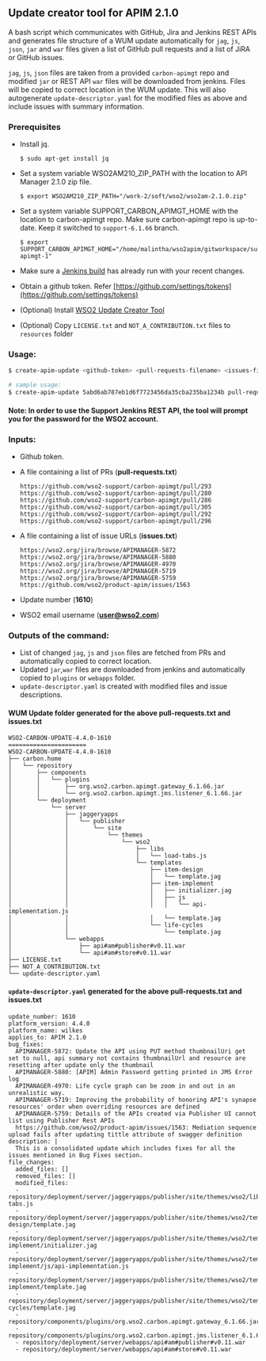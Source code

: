 ## Update creator tool for APIM 2.1.0

A bash script which communicates with GitHub, Jira and Jenkins REST APIs and generates file structure of a WUM update automatically for `jag`, `js`, `json`, `jar` and `war` files given a list of GitHub pull requests and a list of JiRA or GitHub issues.

`jag`, `js`, `json` files are taken from a provided `carbon-apimgt` repo and modified `jar` or REST API `war` files will be downloaded from jenkins. Files will be copied to correct location in the WUM update. This will also autogenerate `update-descriptor.yaml` for the modified files as above and include issues with summary information.

### Prerequisites

* Install jq.

  ```
  $ sudo apt-get install jq
  ```

* Set a system variable WSO2AM210\_ZIP\_PATH with the location to API Manager 2.1.0 zip file.

  ```
  $ export WSO2AM210_ZIP_PATH="/work-2/soft/wso2/wso2am-2.1.0.zip"
  ```

* Set a system variable SUPPORT\_CARBON\_APIMGT\_HOME with the location to carbon-apimgt repo. Make sure carbon-apimgt repo is up-to-date. Keep it switched to `support-6.1.66` branch.

  ```
  $ export SUPPORT_CARBON_APIMGT_HOME="/home/malintha/wso2apim/gitworkspace/supportgit/apim210/carbon-apimgt-1"
  ```

* Make sure a [Jenkins build](https://supportbuild-wilkes.wso2.com/jenkins/job/carbon-apimgt-6.1.66) has already run with your recent changes.

* Obtain a github token. Refer [https://github.com/settings/tokens](https://github.com/settings/tokens)

* \(Optional\) Install [WSO2 Update Creator Tool](https://github.com/wso2/update-creator-tool/releases) 

* \(Optional\) Copy `LICENSE.txt` and `NOT_A_CONTRIBUTION.txt` files to `resources` folder

### Usage:

```sh
$ create-apim-update <github-token> <pull-requests-filename> <issues-filename> <update-number> <wso2-username>

# sample usage:
$ create-apim-update 5abd6ab787eb1d6f7723456da35cba235ba1234b pull-requests.txt issues.txt 1610 user@wso2.com
```

#### Note: In order to use the Support Jenkins REST API, the tool will prompt you for the password for the WSO2 account.

### Inputs:

* Github token.
* A file containing a list of PRs \(**pull-requests.txt**\)
  ```
  https://github.com/wso2-support/carbon-apimgt/pull/293
  https://github.com/wso2-support/carbon-apimgt/pull/280
  https://github.com/wso2-support/carbon-apimgt/pull/286
  https://github.com/wso2-support/carbon-apimgt/pull/305
  https://github.com/wso2-support/carbon-apimgt/pull/292
  https://github.com/wso2-support/carbon-apimgt/pull/296
  ```
* A file containing a list of issue URLs \(**issues.txt**\)

  ```
  https://wso2.org/jira/browse/APIMANAGER-5872
  https://wso2.org/jira/browse/APIMANAGER-5880
  https://wso2.org/jira/browse/APIMANAGER-4970
  https://wso2.org/jira/browse/APIMANAGER-5719
  https://wso2.org/jira/browse/APIMANAGER-5759
  https://github.com/wso2/product-apim/issues/1563
  ```

* Update number \(**1610**\)

* WSO2 email username \(**user@wso2.com**\)

### Outputs of the command:

* List of changed `jag`, `js` and `json` files are fetched from PRs and automatically copied to correct location.
* Updated `jar`,`war` files are downloaded from jenkins and automatically copied to `plugins` or `webapps` folder.
* `update-descriptor.yaml` is created with modified files and issue descriptions.

#### WUM Update folder generated for the above **pull-requests.txt** and **issues.txt**

```
WSO2-CARBON-UPDATE-4.4.0-1610
======================
WSO2-CARBON-UPDATE-4.4.0-1610
├── carbon.home
│   └── repository
│       ├── components
│       │   └── plugins
│       │       ├── org.wso2.carbon.apimgt.gateway_6.1.66.jar
│       │       └── org.wso2.carbon.apimgt.jms.listener_6.1.66.jar
│       └── deployment
│           └── server
│               ├── jaggeryapps
│               │   └── publisher
│               │       └── site
│               │           └── themes
│               │               └── wso2
│               │                   ├── libs
│               │                   │   └── load-tabs.js
│               │                   └── templates
│               │                       ├── item-design
│               │                       │   └── template.jag
│               │                       ├── item-implement
│               │                       │   ├── initializer.jag
│               │                       │   ├── js
│               │                       │   │   └── api-implementation.js
│               │                       │   └── template.jag
│               │                       └── life-cycles
│               │                           └── template.jag
│               └── webapps
│                   ├── api#am#publisher#v0.11.war
│                   └── api#am#store#v0.11.war
├── LICENSE.txt
├── NOT_A_CONTRIBUTION.txt
└── update-descriptor.yaml

```

#### `update-descriptor.yaml` generated for the above **pull-requests.txt** and **issues.txt**

```
update_number: 1610
platform_version: 4.4.0
platform_name: wilkes
applies_to: APIM 2.1.0
bug_fixes:
  APIMANAGER-5872: Update the API using PUT method thumbnailUri get set to null, api summary not contains thumbnailUrl and resource are resetting after update only the thumbnail
  APIMANAGER-5880: [APIM] Admin Password getting printed in JMS Error log
  APIMANAGER-4970: Life cycle graph can be zoom in and out in an unrealistic way.
  APIMANAGER-5719: Improving the probability of honoring API's synapse resources' order when overriding resources are defined
  APIMANAGER-5759: Details of the APIs created via Publisher UI cannot list using Publisher Rest APIs
  https://github.com/wso2/product-apim/issues/1563: Mediation sequence upload fails after updating tittle attribute of swagger definition
description: |
  This is a consolidated update which includes fixes for all the issues mentioned in Bug Fixes section.
file_changes:
  added_files: []
  removed_files: []
  modified_files:
  - repository/deployment/server/jaggeryapps/publisher/site/themes/wso2/libs/load-tabs.js
  - repository/deployment/server/jaggeryapps/publisher/site/themes/wso2/templates/item-design/template.jag
  - repository/deployment/server/jaggeryapps/publisher/site/themes/wso2/templates/item-implement/initializer.jag
  - repository/deployment/server/jaggeryapps/publisher/site/themes/wso2/templates/item-implement/js/api-implementation.js
  - repository/deployment/server/jaggeryapps/publisher/site/themes/wso2/templates/item-implement/template.jag
  - repository/deployment/server/jaggeryapps/publisher/site/themes/wso2/templates/life-cycles/template.jag
  - repository/components/plugins/org.wso2.carbon.apimgt.gateway_6.1.66.jar
  - repository/components/plugins/org.wso2.carbon.apimgt.jms.listener_6.1.66.jar
  - repository/deployment/server/webapps/api#am#publisher#v0.11.war
  - repository/deployment/server/webapps/api#am#store#v0.11.war
```
